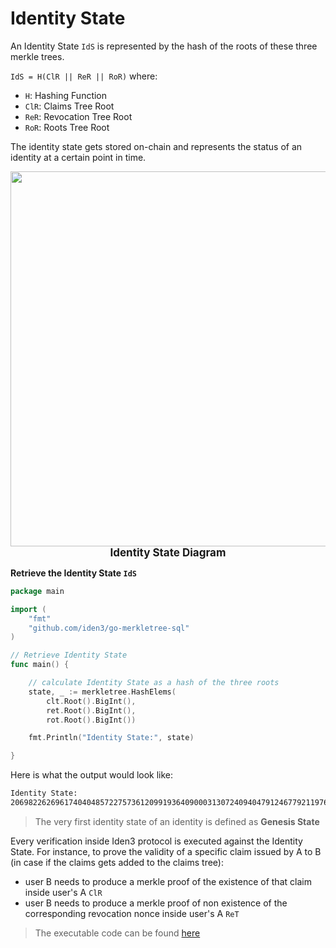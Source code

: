 # Identity State

An Identity State `IdS` is represented by the hash of the roots of these three merkle trees. 

`IdS = H(ClR || ReR || RoR)` where:

- `H`: Hashing Function
- `ClR`: Claims Tree Root
- `ReR`: Revocation Tree Root
- `RoR`: Roots Tree Root

The identity state gets stored on-chain and represents the status of an identity at a certain point in time.

<div align="center">
<img src= "../../../imgs/identity-state-diagram.png" align="center" width="600"/>
<div align="center"><span style="font-size: 17px;"><b> Identity State Diagram </b></div>
</div>

**Retrieve the Identity State `IdS`**

```go
package main

import (
    "fmt"
    "github.com/iden3/go-merkletree-sql"
)

// Retrieve Identity State
func main() {

    // calculate Identity State as a hash of the three roots
    state, _ := merkletree.HashElems(
        clt.Root().BigInt(),
        ret.Root().BigInt(),
        rot.Root().BigInt())

    fmt.Println("Identity State:", state)

}
```

Here is what the output would look like: 

```bash
Identity State: 
20698226269617404048572275736120991936409000313072409404791246779211976957795
```

> The very first identity state of an identity is defined as **Genesis State**

Every verification inside Iden3 protocol is executed against the Identity State. For instance, to prove the validity of a specific claim issued by A to B (in case if the claims gets added to the claims tree):

- user B needs to produce a merkle proof of the existence of that claim inside user's A `ClR`
- user B needs to produce a merkle proof of non existence of the corresponding revocation nonce inside user's A `ReT`

> The executable code can be found [here](https://github.com/0xPolygonID/tutorial-examples/blob/main/issuer-protocol/main.go#L124)
